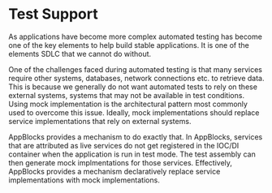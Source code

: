 ﻿# Test Support 

As applications have become more complex automated testing has become one of the key elements to help build stable applications. It is one of the elements SDLC that we cannot do without. 

One of the challenges faced during automated testing is that many services require other systems, databases, network connections etc. to retrieve data. This is because we generally do not want automated tests to rely on these external systems, systems that may not be available in test conditions. Using mock implementation is the architectural pattern most commonly used to overcome this issue. Ideally, mock implementations should replace service implementations that rely on external systems. 

AppBlocks provides a mechanism to do exactly that. In AppBlocks, services that are attributed as live services do not get registered in the IOC/DI container when the application is run in test mode. The test assembly can then generate mock implmentations for those services. Effectively, AppBlocks provides a mechanism declaratively replace service implementations with mock implementations.

